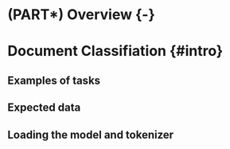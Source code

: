 # (PART\*) Overview {-}

# Document Classifiation {#intro}



## Examples of tasks

## Expected data

## Loading the model and tokenizer
